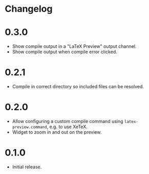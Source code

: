 # Changelog

# 0.3.0

* Show compile output in a "LaTeX Preview" output channel.
* Show compile output when compile error clicked.

# 0.2.1

* Compile in correct directory so included files can be resolved.

# 0.2.0

* Allow configuring a custom compile command using `latex-preview.command`, e.g. to use XeTeX.
* Widget to zoom in and out on the preview.

# 0.1.0

* Initial release.
